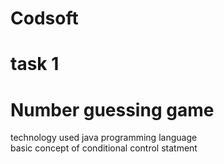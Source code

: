 # Codsoft

<h1>task 1</h1>
<h1> Number guessing game</h1>
<p>technology used java programming language <br> basic concept of conditional control statment</p>
